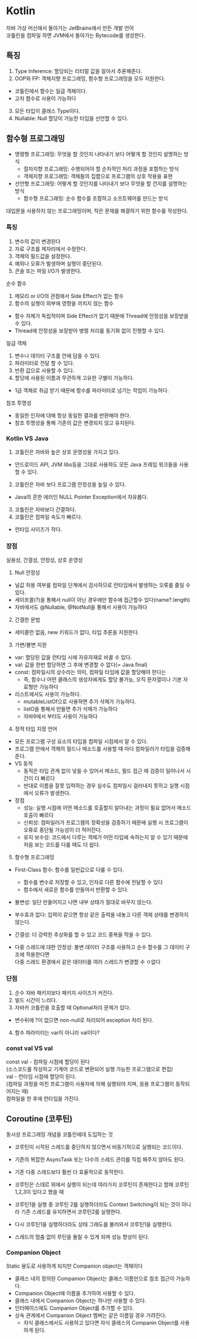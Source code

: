 # Kotlin

자바 가상 머신에서 돌아가는 JetBrains에서 만든 개발 언어<br>
코틀린을 컴파일 하면 JVM에서 돌아가는 Bytecode를 생성한다.

## 특징

1. Type Inference: 할당되는 리터럴 값을 알아서 추론해준다.
2. OOP와 FP: 객체지향 프로그래밍, 함수형 프로그래밍을 모두 지원한다.

- 코틀린에서 함수는 일급 객체이다.
- 고차 함수로 사용이 가능하다

3. 모든 타입이 클래스 Type이다.
4. Nullable: Null 할당이 가능한 타입을 선언할 수 있다.

## 함수형 프로그래밍

- 명령형 프로그래밍: 무엇을 할 것인지 나타내기 보다 어떻게 할 것인지 설명하는 방식
  - 절자지향 프로그래밍: 수행되어야 할 순차적인 처리 과정을 포함하는 방식
  - 객체지향 프로그래밍: 객체들의 집합으로 프로그램의 상호 작용을 표현
- 선언형 프로그래밍: 어떻게 할 것인지를 나타내기 보다 무엇을 할 건지를 설명하는 방식
  - 함수형 프로그래밍: 순수 함수를 조합하고 소프트웨어를 만드는 방식

대입문을 사용하지 않는 프로그래밍이며, 작은 문제를 해결하기 위한 함수를 작성한다.

### 특징

1. 변수의 값이 변경된다
2. 자료 구조를 제자리에서 수정한다.
3. 객체의 필드값을 설정한다.
4. 예외나 오류가 발생하며 실행이 중단된다.
5. 콘솔 또는 파일 I/O가 발생한다.

순수 함수

1. 메모리 or I/O의 관점에서 Side Effect가 없는 함수
2. 함수의 실행이 외부에 영향을 끼치지 않는 함수

- 함수 자체가 독립적이며 Side Effect가 없기 때문에 Thread에 안정성을 보장받을 수 있다.
- Thread에 안정성을 보장받아 병렬 처리를 동기화 없이 진행할 수 있다.

일급 객체

1. 변수나 데이터 구조를 안에 담을 수 있다.
2. 파라미터로 전달 할 수 있다.
3. 반환 값으로 사용할 수 있다.
4. 할당에 사용된 이름과 무관하게 고유한 구별이 가능하다.

- 1급 객체로 취급 받기 때문에 함수를 파라미터로 넘기는 작업이 가능하다.

참조 투명성

- 동일한 인자에 대해 항상 동일한 결과를 반환해야 한다.
- 참조 투명성을 통해 기존의 값은 변경되지 않고 유지된다.

### Kotlin VS Java

1. 코틀린은 자바와 높은 상호 운영성을 가지고 있다.

- 안드로이드 API, JVM libs등을 그대로 사용하도 모든 Java 프레임 워크들을 사용할 수 있다.

2. 코틀린은 자바 보다 프로그램 안정성을 높일 수 있다.

- Java의 흔한 에러인 NULL Pointer Exception에서 자유롭다.

3. 코틀린은 자바보다 간결하다.
4. 코틀린은 컴파일 속도가 빠르다.

- 런타임 사이즈가 작다.

### 장점

실용성, 간결성, 안정성, 상호 운영성

1. Null 안정성

- 널값 허용 여부를 컴파일 단계에서 검사하므로 런타임에서 발생하는 오류를 줄일 수 있다.
- 세이프콜(?)을 통해서 null이 아닌 경우에만 함수에 접근할수 있다(name?.length)
- 자바에서도 @Nullable, @NotNull을 통해서 사용이 가능하다

2. 간결한 문법

- 세미콜런 없음, new 키워드가 없다, 타입 추론을 지원한다.

3. 가변/불변 지원

- var: 할당된 값을 런타임 시에 자유자재로 바꿀 수 있다.
- val: 값을 한번 할당하면 그 후에 변경할 수 없다(= Java.final)
- const: 컴파일시의 상수라는 의미, 컴파일 타임에 값을 할당해야 한다는
  - 즉, 함수나 어떤 클래스의 생성자에게도 할당 불가능, 오직 문자열이나 기본 자료형만 가능하다
- 리스트에서도 사용이 가능하다.
  - mutableListOf<Int>으로 사용하면 추가 삭제가 가능하다.
  - listO<Int>을 통해서 만들면 추가 삭제가 가능하다
  - 자바9에서 부터도 사용이 가능하다

4. 정적 타입 지정 언어

- 모든 프로그램 구성 요소의 타입을 컴파일 시점에서 알 수 있다.
- 프로그램 안에서 객체의 필드나 메소드를 사용할 때 마다 컴파일러가 타입을 검증해준다.
- VS 동적
  - 동적은 타입 관계 없이 넣을 수 있어서 메소드, 필드 접근 때 검증이 일어나서 시간이 더 빠르다
  - 반대로 이름을 잘못 입력하는 경우 실수도 컴파일시 걸러내지 못하고 실행 시점에서 오류가 발생한다.
- 장점
  - 성능: 실행 시점에 어떤 메소드를 호출할지 알아내는 과정이 필요 없어서 메소드 호출이 빠르다
  - 신뢰성: 컴파일러가 프로그램의 정확성을 검증하기 때문에 실행 시 프로그램이 오류로 중단될 가능성이 더 적어진다.
  - 유지 보수성: 코드에서 다루는 객체가 어떤 타입에 속하는지 알 수 있기 때문에 처음 보는 코드를 다룰 때도 더 쉽다.

5. 함수형 프로그래밍

- First-Class 함수: 함수를 일반값으로 다룰 수 있다.

  - 함수를 변수로 저장할 수 있고, 인자로 다른 함수에 전달할 수 있다
  - 함수에서 새로운 함수를 만들어서 반환할 수 있다.

- 불변성: 일단 만들어지고 나면 내부 상태가 절대로 바꾸지 않는다.
- 부수효과 없다: 입력이 같으면 항상 같은 출력을 내놓고 다른 객체 상태를 변경하지 않는다.
- 간결성: 더 강력한 추상화를 할 수 있고 코드 중복을 막을 수 있다.
- 다중 스레드에 대한 안정성: 불변 데이터 구조를 사용하고 순수 함수를 그 데이터 구조에 적용한다면<br>
  다중 스레드 환경에서 같은 데이터를 여러 스레드가 변경할 수 ㅇ없다

### 단점

1. 순수 자바 패키지보다 패키지 사이즈가 커진다.
2. 빌드 시간이 느리다.
3. 자바카 코틀린을 호출할 때 Optional처리 문제가 있다.

- 변수뒤에 ?이 없으면 non-null로 처리되어 exception 처리 된다.

4. 함수 파라미터는 var이 아니라 val이다?

### const val VS val

const val - 컴파일 시점에 할당이 된다 <br>
(소스코드를 작성하고 기계어 코드로 변환되어 실행 가능한 프로그램으로 편집) <br>
val - 런타임 시점에 할당이 된다.<br>
(컴파일 과정을 마친 프로그램이 사용자에 의해 실행되어 지며, 응용 프로그램이 동작되어지는 때) <br>
컴파일을 한 후에 런타임을 가진다.

## Coroutine (코루틴)

동시성 프로그래밍 개념을 코틀린에데 도입하는 것

- 코루틴이 시작된 스레드를 중단하지 않으면서 비동기적으로 실행되는 코드이다.
- 기존의 복잡한 AsyncTask 또는 다수의 스레드 관리를 직접 해주지 않아도 된다.
- 기존 다중 스레드보다 훨씬 더 효율적으로 동작한다.

- 코루틴은 스데르 위에서 실행이 되는데 여러가지 코루틴이 존재한다고 할때 코루틴 1,2,3이 있다고 했을 때
- 코루틴1을 실행 중 코루틴 2를 실행하더라도 Context Switching이 되는 것이 아니라 기존 스레드를 유지하면서 코루틴2를 실행한다.
- 다시 코루틴1을 실행하더라도 상태 그래도를 불러와서 코루틴1을 실행한다.
- 스레드의 멈춤 없이 루틴을 돌릴 수 있게 되며 성능 향상이 된다.

### Companion Object

Static 용도로 사용하게 되지만 Companion object는 객체이다

- 클래스 내의 정의된 Companion Object는 클래스 이름만으로 참조 접근이 가능하다.
- Companion Object에 이름을 추가하여 사용할 수 있다.
- 클래스 내에서 Companion Object는 하나만 사용할 수 있다.
- 인터페이스에도 Companion Object를 추가할 수 있다.
- 상속 관게에서 Companion Object 멤버는 같은 이름일 경우 가려진다.
  - 자식 클래스에서도 사용하고 있다면 자식 클래스의 Companin Object를 사용하게 된다.
